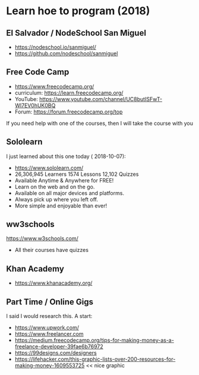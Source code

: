 # Learn hoe to program (2018)


## El Salvador / NodeSchool San Miguel

* https://nodeschool.io/sanmiguel/
* https://github.com/nodeschool/sanmiguel

## Free Code Camp

* https://www.freecodecamp.org/
* curriculum: https://learn.freecodecamp.org/
* YouTube: https://www.youtube.com/channel/UC8butISFwT-Wl7EV0hUK0BQ
* Forum: https://forum.freecodecamp.org/top

If you need help with one of the courses, then I will take the course with you

## Sololearn

I just learned about this one today ( 2018-10-07):

* https://www.sololearn.com/
* 26,306,945 Learners 1574 Lessons  12,102 Quizzes
* Available Anytime & Anywhere for FREE!
* Learn on the web and on the go.
* Available on all major devices and platforms.
* Always pick up where you left off.
* More simple and enjoyable than ever!

## ww3schools

https://www.w3schools.com/
* All their courses have quizzes

## Khan Academy

* https://www.khanacademy.org/


## Part Time / Online Gigs

I said I would research this. A start:

* https://www.upwork.com/
* https://www.freelancer.com
* https://medium.freecodecamp.org/tips-for-making-money-as-a-freelance-developer-39fae6b76972
* https://99designs.com/designers
* https://lifehacker.com/this-graphic-lists-over-200-resources-for-making-money-1609553725 << nice graphic